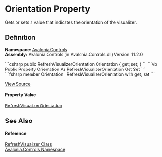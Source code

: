 # Orientation Property


Gets or sets a value that indicates the orientation of the visualizer.



## Definition
**Namespace:** <a href="N_Avalonia_Controls">Avalonia.Controls</a>  
**Assembly:** Avalonia.Controls (in Avalonia.Controls.dll) Version: 11.2.0

<Tabs groupId="api-code-preview">
<TabItem value="csharp" label="C#">
```csharp
public RefreshVisualizerOrientation Orientation { get; set; }
```
</TabItem>
<TabItem value="vb" label="VB">
```vb
Public Property Orientation As RefreshVisualizerOrientation
	Get
	Set
```
</TabItem>
<TabItem value="fsharp" label="F#">
```fsharp
member Orientation : RefreshVisualizerOrientation with get, set
```
</TabItem>
</Tabs>



<a href="https://github.com/AvaloniaUI/Avalonia/tree/master/src/Avalonia.Controls/PullToRefresh/RefreshVisualizer.cs#L89" title="View the source code">View Source</a>



#### Property Value
<a href="T_Avalonia_Controls_RefreshVisualizerOrientation">RefreshVisualizerOrientation</a>

## See Also


#### Reference
<a href="T_Avalonia_Controls_RefreshVisualizer">RefreshVisualizer Class</a>  
<a href="N_Avalonia_Controls">Avalonia.Controls Namespace</a>  

